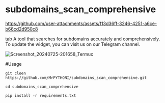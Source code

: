# subdomains_scan_comprehensive


https://github.com/user-attachments/assets/f13d36ff-3246-4251-a6ce-b66cd2d950c8


tab A tool that searches for subdomains accurately and comprehensively. To update the widget, you can visit us on our Telegram channel.


![Screenshot_20240725-201658_Termux](https://github.com/user-attachments/assets/bdcb4572-342c-4ced-ac53-d15941f4b94f)

#Usage

`git cloen https://github.com/MrPYTHONI/subdomains_scan_comprehensive.git`


`cd subdomains_scan_comprehensive`


`pip install -r requirements.txt`


